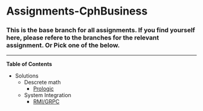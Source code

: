 # Assignments-CphBusiness

### This is the base branch for all assignments. If you find yourself here, please refere to the branches for the relevant assignment. Or Pick one of the below.

***

__Table of Contents__

* Solutions
  * Descrete math
    * [Prologic](https://github.com/Fridai1/Assignments-CphBusiness/blob/DiscreteMath-Prologic%231)
  * System Integration
    * [RMI/GRPC](https://github.com/Fridai1/Assignments-CphBusiness/blob/RMI(GRPC)-C%23)




